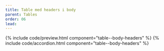 ```yaml
---
title: Table med headers i body
parent: Tables
order: 06
lead: 
---
```


{% include code/preview.html component="table--body-headers" %}
{% include code/accordion.html component="table--body-headers" %}
